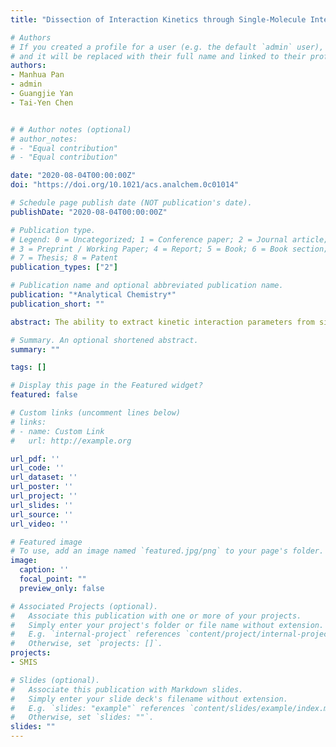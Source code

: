 ```yaml
---
title: "Dissection of Interaction Kinetics through Single-Molecule Interaction Simulation"

# Authors
# If you created a profile for a user (e.g. the default `admin` user), write the username (folder name) here
# and it will be replaced with their full name and linked to their profile.
authors:
- Manhua Pan
- admin
- Guangjie Yan
- Tai-Yen Chen


# # Author notes (optional)
# author_notes:
# - "Equal contribution"
# - "Equal contribution"

date: "2020-08-04T00:00:00Z"
doi: "https://doi.org/10.1021/acs.analchem.0c01014"

# Schedule page publish date (NOT publication's date).
publishDate: "2020-08-04T00:00:00Z"

# Publication type.
# Legend: 0 = Uncategorized; 1 = Conference paper; 2 = Journal article;
# 3 = Preprint / Working Paper; 4 = Report; 5 = Book; 6 = Book section;
# 7 = Thesis; 8 = Patent
publication_types: ["2"]

# Publication name and optional abbreviated publication name.
publication: "*Analytical Chemistry*"
publication_short: ""

abstract: The ability to extract kinetic interaction parameters from single-molecule fluorescence resonance energy transfer trajectories without the need for solving complex single-molecule differential equations has the potential to address some of the critical biophysical questions. Here, we provide a noise-free single-molecule interaction simulation (SMIS) tool to give the expected dwell-time distributions and relative populations of each FRET level based on the assigned kinetic model and to dissect kinetic interaction parameters from single-molecule FRET trajectories. The method provides the expected dwell-time distributions, average transition rates, and relative populations of each FRET level based on the assigned kinetic model. By comparing with ground truth data and experimental data, we demonstrated that SMIS is useful to quantify the interaction kinetic rate constants without using the traditional single-molecule analytical solution approach.

# Summary. An optional shortened abstract.
summary: ""

tags: []

# Display this page in the Featured widget?
featured: false

# Custom links (uncomment lines below)
# links:
# - name: Custom Link
#   url: http://example.org

url_pdf: ''
url_code: ''
url_dataset: ''
url_poster: ''
url_project: ''
url_slides: ''
url_source: ''
url_video: ''

# Featured image
# To use, add an image named `featured.jpg/png` to your page's folder.
image:
  caption: ''
  focal_point: ""
  preview_only: false

# Associated Projects (optional).
#   Associate this publication with one or more of your projects.
#   Simply enter your project's folder or file name without extension.
#   E.g. `internal-project` references `content/project/internal-project/index.md`.
#   Otherwise, set `projects: []`.
projects:
- SMIS

# Slides (optional).
#   Associate this publication with Markdown slides.
#   Simply enter your slide deck's filename without extension.
#   E.g. `slides: "example"` references `content/slides/example/index.md`.
#   Otherwise, set `slides: ""`.
slides: ""
---
```

